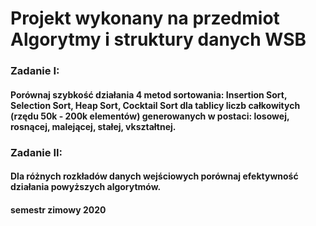 # Projekt wykonany na przedmiot Algorytmy i struktury danych WSB 

### Zadanie I:
#### Porównaj szybkość działania 4 metod sortowania: Insertion Sort, Selection Sort, Heap Sort, Cocktail Sort dla tablicy liczb całkowitych (rzędu 50k ‐ 200k elementów) generowanych w postaci: losowej, rosnącej, malejącej, stałej, vkształtnej. 

### Zadanie II:
#### Dla różnych rozkładów danych wejściowych porównaj efektywność działania powyższych algorytmów.

#### semestr zimowy 2020
